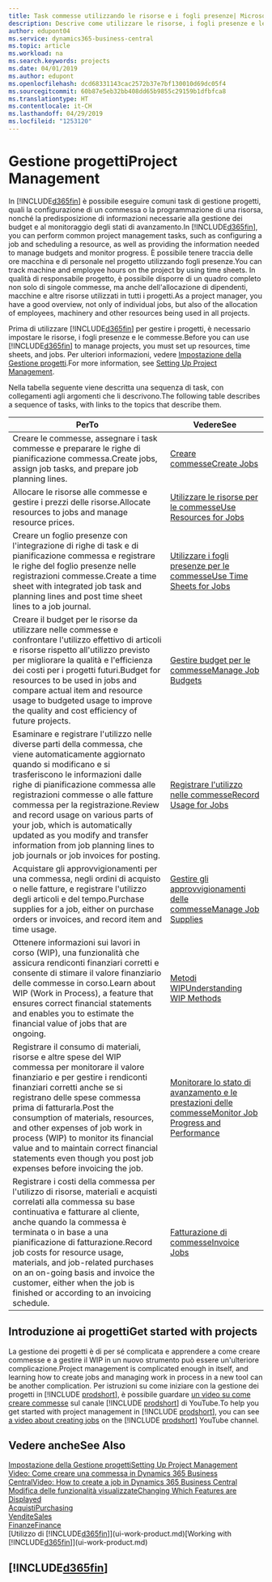 ```yaml
---
title: Task commesse utilizzando le risorse e i fogli presenze| Microsoft Docs
description: Descrive come utilizzare le risorse, i fogli presenze e le commesse per gestire progetti.
author: edupont04
ms.service: dynamics365-business-central
ms.topic: article
ms.workload: na
ms.search.keywords: projects
ms.date: 04/01/2019
ms.author: edupont
ms.openlocfilehash: dcd68331143cac2572b37e7bf130010d69dc05f4
ms.sourcegitcommit: 60b87e5eb32bb408dd65b9855c29159b1dfbfca8
ms.translationtype: HT
ms.contentlocale: it-CH
ms.lasthandoff: 04/29/2019
ms.locfileid: "1253120"
---
```

# <a name="project-management"></a><span data-ttu-id="3e2e0-103">Gestione progetti</span><span class="sxs-lookup"><span data-stu-id="3e2e0-103">Project Management</span></span>
<span data-ttu-id="3e2e0-104">In [!INCLUDE[d365fin](includes/d365fin_md.md)] è possibile eseguire comuni task di gestione progetti, quali la configurazione di un commessa o la programmazione di una risorsa, nonché la predisposizione di informazioni necessarie alla gestione dei budget e al monitoraggio degli stati di avanzamento.</span><span class="sxs-lookup"><span data-stu-id="3e2e0-104">In [!INCLUDE[d365fin](includes/d365fin_md.md)], you can perform common project management tasks, such as configuring a job and scheduling a resource, as well as providing the information needed to manage budgets and monitor progress.</span></span> <span data-ttu-id="3e2e0-105">È possibile tenere traccia delle ore macchina e di personale nel progetto utilizzando fogli presenze.</span><span class="sxs-lookup"><span data-stu-id="3e2e0-105">You can track machine and employee hours on the project by using time sheets.</span></span> <span data-ttu-id="3e2e0-106">In qualità di responsabile progetto, è possibile disporre di un quadro completo non solo di singole commesse, ma anche dell'allocazione di dipendenti, macchine e altre risorse utilizzati in tutti i progetti.</span><span class="sxs-lookup"><span data-stu-id="3e2e0-106">As a project manager, you have a good overview, not only of individual jobs, but also of the allocation of employees, machinery and other resources being used in all projects.</span></span>

<span data-ttu-id="3e2e0-107">Prima di utilizzare [!INCLUDE[d365fin](includes/d365fin_md.md)] per gestire i progetti, è necessario impostare le risorse, i fogli presenze e le commesse.</span><span class="sxs-lookup"><span data-stu-id="3e2e0-107">Before you can use [!INCLUDE[d365fin](includes/d365fin_md.md)] to manage projects, you must set up resources, time sheets, and jobs.</span></span> <span data-ttu-id="3e2e0-108">Per ulteriori informazioni, vedere [Impostazione della Gestione progetti](projects-setup-projects.md).</span><span class="sxs-lookup"><span data-stu-id="3e2e0-108">For more information, see [Setting Up Project Management](projects-setup-projects.md).</span></span>  

<span data-ttu-id="3e2e0-109">Nella tabella seguente viene descritta una sequenza di task, con collegamenti agli argomenti che li descrivono.</span><span class="sxs-lookup"><span data-stu-id="3e2e0-109">The following table describes a sequence of tasks, with links to the topics that describe them.</span></span>

| <span data-ttu-id="3e2e0-110">Per</span><span class="sxs-lookup"><span data-stu-id="3e2e0-110">To</span></span> | <span data-ttu-id="3e2e0-111">Vedere</span><span class="sxs-lookup"><span data-stu-id="3e2e0-111">See</span></span> |
| --- | --- |
| <span data-ttu-id="3e2e0-112">Creare le commesse, assegnare i task commesse e preparare le righe di pianificazione commessa.</span><span class="sxs-lookup"><span data-stu-id="3e2e0-112">Create jobs, assign job tasks, and prepare job planning lines.</span></span> |[<span data-ttu-id="3e2e0-113">Creare commesse</span><span class="sxs-lookup"><span data-stu-id="3e2e0-113">Create Jobs</span></span>](projects-how-create-jobs.md) |
| <span data-ttu-id="3e2e0-114">Allocare le risorse alle commesse e gestire i prezzi delle risorse.</span><span class="sxs-lookup"><span data-stu-id="3e2e0-114">Allocate resources to jobs and manage resource prices.</span></span> |[<span data-ttu-id="3e2e0-115">Utilizzare le risorse per le commesse</span><span class="sxs-lookup"><span data-stu-id="3e2e0-115">Use Resources for Jobs</span></span>](projects-how-use-resources.md) |
| <span data-ttu-id="3e2e0-116">Creare un foglio presenze con l'integrazione di righe di task e di pianificazione commessa e registrare le righe del foglio presenze nelle registrazioni commesse.</span><span class="sxs-lookup"><span data-stu-id="3e2e0-116">Create a time sheet with integrated job task and planning lines and post time sheet lines to a job journal.</span></span> |[<span data-ttu-id="3e2e0-117">Utilizzare i fogli presenze per le commesse</span><span class="sxs-lookup"><span data-stu-id="3e2e0-117">Use Time Sheets for Jobs</span></span>](projects-how-use-time-sheets.md) |
| <span data-ttu-id="3e2e0-118">Creare il budget per le risorse da utilizzare nelle commesse e confrontare l'utilizzo effettivo di articoli e risorse rispetto all'utilizzo previsto per migliorare la qualità e l'efficienza dei costi per i progetti futuri.</span><span class="sxs-lookup"><span data-stu-id="3e2e0-118">Budget for resources to be used in jobs and compare actual item and resource usage to budgeted usage to improve the quality and cost efficiency of future projects.</span></span> |[<span data-ttu-id="3e2e0-119">Gestire budget per le commesse</span><span class="sxs-lookup"><span data-stu-id="3e2e0-119">Manage Job Budgets</span></span>](projects-how-manage-budgets.md) |
| <span data-ttu-id="3e2e0-120">Esaminare e registrare l'utilizzo nelle diverse parti della commessa, che viene automaticamente aggiornato quando si modificano e si trasferiscono le informazioni dalle righe di pianificazione commessa alle registrazioni commesse o alle fatture commessa per la registrazione.</span><span class="sxs-lookup"><span data-stu-id="3e2e0-120">Review and record usage on various parts of your job, which is automatically updated as you modify and transfer information from job planning lines to job journals or job invoices for posting.</span></span> |[<span data-ttu-id="3e2e0-121">Registrare l'utilizzo nelle commesse</span><span class="sxs-lookup"><span data-stu-id="3e2e0-121">Record Usage for Jobs</span></span>](projects-how-record-job-usage.md) |
| <span data-ttu-id="3e2e0-122">Acquistare gli approvvigionamenti per una commessa, negli ordini di acquisto o nelle fatture, e registrare l'utilizzo degli articoli e del tempo.</span><span class="sxs-lookup"><span data-stu-id="3e2e0-122">Purchase supplies for a job, either on purchase orders or invoices, and record item and time usage.</span></span> |[<span data-ttu-id="3e2e0-123">Gestire gli approvvigionamenti delle commesse</span><span class="sxs-lookup"><span data-stu-id="3e2e0-123">Manage Job Supplies</span></span>](projects-how-manage-project-supplies.md) |
| <span data-ttu-id="3e2e0-124">Ottenere informazioni sui lavori in corso (WIP), una funzionalità che assicura rendiconti finanziari corretti e consente di stimare il valore finanziario delle commesse in corso.</span><span class="sxs-lookup"><span data-stu-id="3e2e0-124">Learn about WIP (Work in Process), a feature that ensures correct financial statements and enables you to estimate the financial value of jobs that are ongoing.</span></span> |[<span data-ttu-id="3e2e0-125">Metodi WIP</span><span class="sxs-lookup"><span data-stu-id="3e2e0-125">Understanding WIP Methods</span></span>](projects-understanding-wip.md) |
| <span data-ttu-id="3e2e0-126">Registrare il consumo di materiali, risorse e altre spese del WIP commessa per monitorare il valore finanziario e per gestire i rendiconti finanziari corretti anche se si registrano delle spese commessa prima di fatturarla.</span><span class="sxs-lookup"><span data-stu-id="3e2e0-126">Post the consumption of materials, resources, and other expenses of job work in process (WIP) to monitor its financial value and to maintain correct financial statements even though you post job expenses before invoicing the job.</span></span> |[<span data-ttu-id="3e2e0-127">Monitorare lo stato di avanzamento e le prestazioni delle commesse</span><span class="sxs-lookup"><span data-stu-id="3e2e0-127">Monitor Job Progress and Performance</span></span>](projects-how-monitor-progress-performance.md) |
| <span data-ttu-id="3e2e0-128">Registrare i costi della commessa per l'utilizzo di risorse, materiali e acquisti correlati alla commessa su base continuativa e fatturare al cliente, anche quando la commessa è terminata o in base a una pianificazione di fatturazione.</span><span class="sxs-lookup"><span data-stu-id="3e2e0-128">Record job costs for resource usage, materials, and job-related purchases on an on-going basis and invoice the customer, either when the job is finished or according to an invoicing schedule.</span></span> |[<span data-ttu-id="3e2e0-129">Fatturazione di commesse</span><span class="sxs-lookup"><span data-stu-id="3e2e0-129">Invoice Jobs</span></span>](projects-how-invoice-jobs.md) |

## <a name="get-started-with-projects"></a><span data-ttu-id="3e2e0-130">Introduzione ai progetti</span><span class="sxs-lookup"><span data-stu-id="3e2e0-130">Get started with projects</span></span>

<span data-ttu-id="3e2e0-131">La gestione dei progetti è di per sé complicata e apprendere a come creare commesse e a gestire il WIP in un nuovo strumento può essere un'ulteriore complicazione.</span><span class="sxs-lookup"><span data-stu-id="3e2e0-131">Project management is complicated enough in itself, and learning how to create jobs and managing work in process in a new tool can be another complication.</span></span> <span data-ttu-id="3e2e0-132">Per istruzioni su come iniziare con la gestione dei progetti in [!INCLUDE [prodshort](includes/prodshort.md)], è possibile guardare [un video su come creare commesse](https://www.youtube.com/watch?v=VqaPWr7BWmw) sul canale [!INCLUDE [prodshort](includes/prodshort.md)] di YouTube.</span><span class="sxs-lookup"><span data-stu-id="3e2e0-132">To help you get started with project management in [!INCLUDE [prodshort](includes/prodshort.md)], you can see [a video about creating jobs](https://www.youtube.com/watch?v=VqaPWr7BWmw) on the [!INCLUDE [prodshort](includes/prodshort.md)] YouTube channel.</span></span>  

## <a name="see-also"></a><span data-ttu-id="3e2e0-133">Vedere anche</span><span class="sxs-lookup"><span data-stu-id="3e2e0-133">See Also</span></span>

[<span data-ttu-id="3e2e0-134">Impostazione della Gestione progetti</span><span class="sxs-lookup"><span data-stu-id="3e2e0-134">Setting Up Project Management</span></span>](projects-setup-projects.md)  
[<span data-ttu-id="3e2e0-135">Video: Come creare una commessa in Dynamics 365 Business Central</span><span class="sxs-lookup"><span data-stu-id="3e2e0-135">Video: How to create a job in Dynamics 365 Business Central</span></span>](https://www.youtube.com/watch?v=VqaPWr7BWmw)  
[<span data-ttu-id="3e2e0-136">Modifica delle funzionalità visualizzate</span><span class="sxs-lookup"><span data-stu-id="3e2e0-136">Changing Which Features are Displayed</span></span>](ui-experiences.md)  
[<span data-ttu-id="3e2e0-137">Acquisti</span><span class="sxs-lookup"><span data-stu-id="3e2e0-137">Purchasing</span></span>](purchasing-manage-purchasing.md)  
[<span data-ttu-id="3e2e0-138">Vendite</span><span class="sxs-lookup"><span data-stu-id="3e2e0-138">Sales</span></span>](sales-manage-sales.md)  
[<span data-ttu-id="3e2e0-139">Finanze</span><span class="sxs-lookup"><span data-stu-id="3e2e0-139">Finance</span></span>](finance.md)  
<span data-ttu-id="3e2e0-140">[Utilizzo di [!INCLUDE[d365fin](includes/d365fin_md.md)]](ui-work-product.md)</span><span class="sxs-lookup"><span data-stu-id="3e2e0-140">[Working with [!INCLUDE[d365fin](includes/d365fin_md.md)]](ui-work-product.md)</span></span>  

## [!INCLUDE[d365fin](includes/free_trial_md.md)]  
